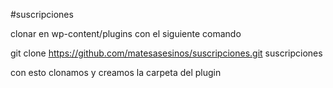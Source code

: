 #suscripciones

clonar en wp-content/plugins con el siguiente comando

git clone https://github.com/matesasesinos/suscripciones.git suscripciones

con esto clonamos y creamos la carpeta del plugin 